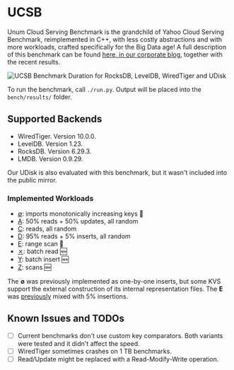 # UCSB

Unum Cloud Serving Benchmark is the grandchild of Yahoo Cloud Serving Benchmark, reimplemented in C++, with less costly abstractions and with more workloads, crafted specifically for the Big Data age!
A full description of this benchmark can be found [here, in our corporate blog](https://unum.cloud/ucsb), together with the recent results.

![UCSB Benchmark Duration for RocksDB, LevelDB, WiredTiger and UDisk](https://unum.cloud/assets/post/2022-03-22-ucsb/ucsb-duration.png)

To run the benchmark, call `./run.py`.
Output will be placed into the `bench/results/` folder.

## Supported Backends

* WiredTiger. Version 10.0.0.
* LevelDB. Version 1.23.
* RocksDB. Version 6.29.3.
* LMDB. Version 0.9.29.

Our UDisk is also evaluated with this benchmark, but it wasn't included into the public mirror.

### Implemented Workloads

* [∅](https://unum.cloud/ucsb#0): imports monotonically increasing keys 🔄
* [A](https://unum.cloud/ucsb#A): 50% reads + 50% updates, all random
* [C](https://unum.cloud/ucsb#C): reads, all random
* [D](https://unum.cloud/ucsb#D): 95% reads + 5% inserts, all random
* [E](https://unum.cloud/ucsb#E): range scan 🔄
* [✗](https://unum.cloud/ucsb#X): batch read 🆕
* [Y](https://unum.cloud/ucsb#Y): batch insert 🆕
* [Z](https://unum.cloud/ucsb#Z): scans 🆕

The **∅** was previously implemented as one-by-one inserts, but some KVS support the external construction of its internal representation files.
The **E** was [previously](https://github.com/brianfrankcooper/YCSB/blob/master/workloads/workloade) mixed with 5% insertions.

## Known Issues and TODOs

* [ ] Current benchmarks don't use custom key comparators. Both variants were tested and it didn't affect the speed.
* [ ] WiredTiger sometimes crashes on 1 TB benchmarks.
* [ ] Read/Update might be replaced with a Read-Modify-Write operation.
